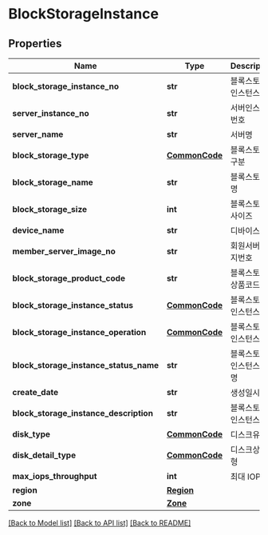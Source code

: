 # BlockStorageInstance

## Properties
Name | Type | Description | Notes
------------ | ------------- | ------------- | -------------
**block_storage_instance_no** | **str** | 블록스토리지인스턴스번호 | [optional] 
**server_instance_no** | **str** | 서버인스턴스번호 | [optional] 
**server_name** | **str** | 서버명 | [optional] 
**block_storage_type** | [**CommonCode**](CommonCode.md) | 블록스토리지구분 | [optional] 
**block_storage_name** | **str** | 블록스토리지명 | [optional] 
**block_storage_size** | **int** | 블록스토리지사이즈 | [optional] 
**device_name** | **str** | 디바이스명 | [optional] 
**member_server_image_no** | **str** | 회원서버이미지번호 | [optional] 
**block_storage_product_code** | **str** | 블록스토리지상품코드 | [optional] 
**block_storage_instance_status** | [**CommonCode**](CommonCode.md) | 블록스토리지인스턴스상태 | [optional] 
**block_storage_instance_operation** | [**CommonCode**](CommonCode.md) | 블록스토리지인스턴스OP | [optional] 
**block_storage_instance_status_name** | **str** | 블록스토리지인스턴스상태명 | [optional] 
**create_date** | **str** | 생성일시 | [optional] 
**block_storage_instance_description** | **str** | 블록스토리지인스턴스설명 | [optional] 
**disk_type** | [**CommonCode**](CommonCode.md) | 디스크유형 | [optional] 
**disk_detail_type** | [**CommonCode**](CommonCode.md) | 디스크상세유형 | [optional] 
**max_iops_throughput** | **int** | 최대 IOPS | [optional] 
**region** | [**Region**](Region.md) |  | [optional] 
**zone** | [**Zone**](Zone.md) |  | [optional] 

[[Back to Model list]](../README.md#documentation-for-models) [[Back to API list]](../README.md#documentation-for-api-endpoints) [[Back to README]](../README.md)


